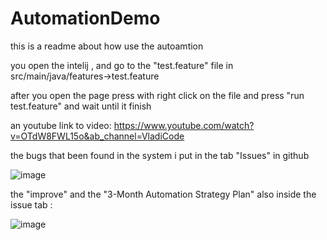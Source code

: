 # AutomationDemo

this is a readme about how use the autoamtion 

you open the intelij , and go to the "test.feature" file 
in src/main/java/features->test.feature 

after you open the page press with right click on the file and press "run test.feature"
and wait until it finish

 an youtube link to video: 
 https://www.youtube.com/watch?v=OTdW8FWL15o&ab_channel=VladiCode


the bugs that been found in the system i put in the tab "Issues" in github

![image](https://github.com/user-attachments/assets/e0624299-2d34-4d1a-a28a-9908ffde3c99)


the "improve" and the "3-Month Automation Strategy Plan" also inside the issue tab :

![image](https://github.com/user-attachments/assets/cea97554-251e-4c29-849f-587e17b360a2)
